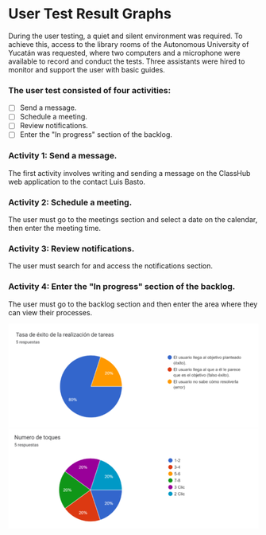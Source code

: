 # User Test Result Graphs
During the user testing, a quiet and silent environment was required. To achieve this, access to the library rooms of the Autonomous University of Yucatán was requested, where two computers and a microphone were available to record and conduct the tests. Three assistants were hired to monitor and support the user with basic guides.
### The user test consisted of four activities:
- [ ]  Send a message.
- [ ]  Schedule a meeting.
- [ ]  Review notifications.
- [ ]  Enter the "In progress" section of the backlog.

### Activity 1: Send a message.
The first activity involves writing and sending a message on the ClassHub web application to the contact Luis Basto.

### Activity 2: Schedule a meeting.
The user must go to the meetings section and select a date on the calendar, then enter the meeting time.

### Activity 3: Review notifications.
The user must search for and access the notifications section.

### Activity 4: Enter the "In progress" section of the backlog.
The user must go to the backlog section and then enter the area where they can view their processes.

![Sin nombre](https://github.com/Chayy80/Repostorio-Equipo-3/blob/FIS_%233_ProjectMA/Resources%20&%20Assets/imagen_2024-12-02_010357206.png?raw=true)
![Sin nombre](https://github.com/Chayy80/Repostorio-Equipo-3/blob/FIS_%233_ProjectMA/Resources%20&%20Assets/Captura%20de%20pantalla%202024-12-02%20010748.png?raw=true)
